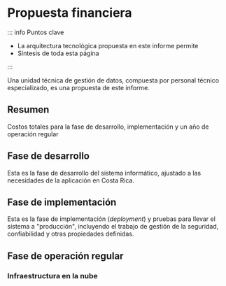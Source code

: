 # Propuesta financiera

::: info Puntos clave

- La arquitectura tecnológica propuesta en este informe permite
- Síntesis de toda esta página

:::

Una unidad técnica de gestión de datos, compuesta por personal técnico especializado, es una propuesta de este informe.

## Resumen

Costos totales para la fase de desarrollo, implementación y un año de operación regular

## Fase de desarrollo

Esta es la fase de desarrollo del sistema informático, ajustado a las necesidades de la aplicación en Costa Rica.

## Fase de implementación

Esta es la fase de implementación (_deployment_) y pruebas para llevar el sistema a "producción", incluyendo el trabajo de gestión de la seguridad, confiabilidad y otras propiedades definidas.

## Fase de operación regular

### Infraestructura en la nube
